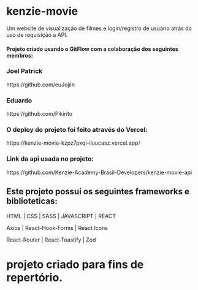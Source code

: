 # kenzie-movie

 Um website de visualização de filmes e login/registro de usuário atrás do uso de requisição a API.<br>

<h4>Projeto criado usando o GitFlow com a colaboração dos seguintes membros:</h4>

<h3>Joel Patrick</h3>
https://github.com/euJojiin
<br>
<h3>Eduardo</h3>
https://github.com/Pikirito

<h3>O deploy do projeto foi feito através do Vercel:</h3>
<a>https://kenzie-movie-kzpz7pxqi-iluucasz.vercel.app/</a>


<h3>Link da api usada no projeto:</h3>
<a>https://github.com/Kenzie-Academy-Brasil-Developers/kenzie-movie-api</a>


<h2>Este projeto possui os seguintes frameworks e biblioteticas:</h2>

HTML | CSS | SASS | JAVASCRIPT | REACT<br>

Axios | React-Hook-Forms | React Icons<br>

React-Router | React-Toastify | Zod

# projeto criado para fins de repertório.

